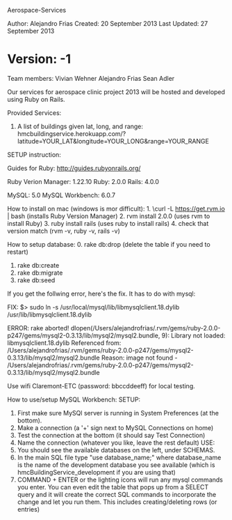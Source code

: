 Aerospace-Services

Author: Alejandro Frias
Created: 20 September 2013
Last Updated: 27 September 2013

Version: -1
==================

Team members:
	Vivian Wehner
	Alejandro Frias
	Sean Adler

Our services for aerospace clinic project 2013 will be hosted and
developed using Ruby on Rails.

Provided Services:

  1. A list of buildings given lat, long, and range:
    hmcbuildingservice.herokuapp.com/?latitude=YOUR_LAT&longitude=YOUR_LONG&range=YOUR_RANGE

SETUP instruction:

Guides for Ruby: http://guides.rubyonrails.org/

Ruby Verion Manager: 1.22.10
Ruby:  2.0.0
Rails: 4.0.0

MySQL: 5.0
MySQL Workbench: 6.0.7

How to install on mac (windows is mor difficult):
	1. \curl -L https://get.rvm.io | bash (installs Ruby Version Manager)
	2. rvm install 2.0.0 (uses rvm to install Ruby)
	3. ruby install rails (uses ruby to install rails)
  4. check that version match (rvm -v, ruby -v, rails -v)

How to setup database:
  0. rake db:drop (delete the table if you need to restart)
  1. rake db:create
  2. rake db:migrate
  3. rake db:seed

If you get the follwing error, here's the fix. It has to do with mysql:

FIX:
$> sudo ln -s /usr/local/mysql/lib/libmysqlclient.18.dylib /usr/lib/libmysqlclient.18.dylib

ERROR:
rake aborted!
dlopen(/Users/alejandrofrias/.rvm/gems/ruby-2.0.0-p247/gems/mysql2-0.3.13/lib/mysql2/mysql2.bundle, 9): Library not loaded: libmysqlclient.18.dylib
  Referenced from: /Users/alejandrofrias/.rvm/gems/ruby-2.0.0-p247/gems/mysql2-0.3.13/lib/mysql2/mysql2.bundle
  Reason: image not found - /Users/alejandrofrias/.rvm/gems/ruby-2.0.0-p247/gems/mysql2-0.3.13/lib/mysql2/mysql2.bundle

Use wifi Claremont-ETC (password: bbccddeeff) for local testing.

How to use/setup MySQL Workbench:
 SETUP:
  1. First make sure MySQl server is running in System Preferences (at the bottom).
  2. Make a connection (a '+' sign next to MySQL Connections on home)
  3. Test the connection at the bottom (it should say Test Connection)
  4. Name the connection (whatever you like, leave the rest default)
 USE:
  1. You should see the available databases on the left, under SCHEMAS.
  2. In the main SQL file type "use database_name;" where database_name is the name of the development database you see available (which is hmcBuildingService_development if you are using that)
  3. COMMAND + ENTER or the lighting icons will run any mysql commands you enter. You can even edit the table that pops up from a SELECT query and it will create the correct SQL commands to incorporate the change and let you run them. This includes creating/deleting rows (or entries)

